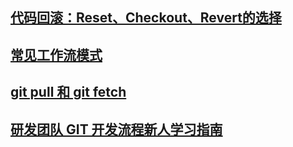 


## [代码回滚：Reset、Checkout、Revert的选择](https://github.com/geeeeeeeeek/git-recipes/wiki/5.2-%E4%BB%A3%E7%A0%81%E5%9B%9E%E6%BB%9A%EF%BC%9AReset%E3%80%81Checkout%E3%80%81Revert%E7%9A%84%E9%80%89%E6%8B%A9)

## [常见工作流模式](https://github.com/geeeeeeeeek/git-recipes/wiki/3.5-%E5%B8%B8%E8%A7%81%E5%B7%A5%E4%BD%9C%E6%B5%81%E6%AF%94%E8%BE%83)

## [git pull 和 git fetch](https://ruby-china.org/topics/15729)

## [研发团队 GIT 开发流程新人学习指南](https://segmentfault.com/a/1190000008209343)

